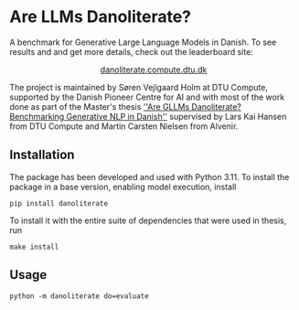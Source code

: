# Are LLMs Danoliterate?

A benchmark for Generative Large Language Models in Danish. 
To see results and and get more details, check out the leaderboard site:

<p align="center">
<a href="https://danoliterate.compute.dtu.dk/">danoliterate.compute.dtu.dk</a>
</p>

The project is maintained by Søren Vejlgaard Holm at DTU Compute, supported by the Danish Pioneer Centre for AI and with most of the work done as part of the Master's thesis [''Are GLLMs Danoliterate? Benchmarking Generative NLP in Danish''](https://sorenmulli.github.io/thesis/thesis.pdf) supervised by Lars Kai Hansen from DTU Compute and Martin Carsten Nielsen from Alvenir.

## Installation

The package has been developed and used with Python 3.11.
To install the package in a base version, enabling model execution, install
```
pip install danoliterate
```

To install it with the entire suite of dependencies that were used in thesis, run 
```
make install
```

## Usage

```
python -m danoliterate do=evaluate
```
